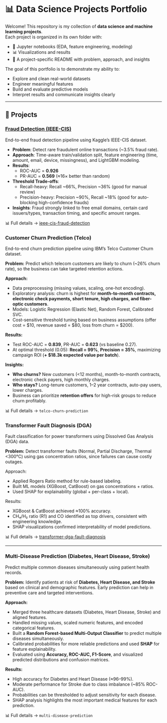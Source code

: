 # 📊 Data Science Projects Portfolio

Welcome! This repository is my collection of **data science and machine learning projects**.  
Each project is organized in its own folder with:  
- 📓 Jupyter notebooks (EDA, feature engineering, modeling)  
- 📊 Visualizations and results  
- 📝 A project-specific README with problem, approach, and insights  

The goal of this portfolio is to demonstrate my ability to:
- Explore and clean real-world datasets  
- Engineer meaningful features  
- Build and evaluate predictive models  
- Interpret results and communicate insights clearly  

---

## 📂 Projects

### [Fraud Detection (IEEE-CIS)](./ieee-cis-fraud-detection)
End-to-end fraud detection pipeline using Kaggle’s IEEE-CIS dataset.  

- **Problem**: Detect rare fraudulent online transactions (~3.5% fraud rate).  
- **Approach**: Time-aware train/validation split, feature engineering (time, amount, email, device, missingness), and LightGBM modeling.  
- **Results**:  
  - ROC-AUC = **0.926**  
  - PR-AUC = **0.569** (≈16× better than random)  
- **Threshold Trade-offs**:  
  - Recall-heavy: Recall ~66%, Precision ~36% (good for manual review)  
  - Precision-heavy: Precision ~90%, Recall ~18% (good for auto-blocking high-confidence frauds)  
- **Insights**: Fraud strongly linked to free email domains, certain card issuers/types, transaction timing, and specific amount ranges.  

📊 Full details → [ieee-cis-fraud-detection](./ieee-cis-fraud-detection)

### Customer Churn Prediction (Telco)
End-to-end churn prediction pipeline using IBM’s Telco Customer Churn dataset.  

**Problem:** Predict which telecom customers are likely to churn (~26% churn rate), so the business can take targeted retention actions.  

**Approach:**  
- Data preprocessing (missing values, scaling, one-hot encoding).  
- Exploratory analysis: churn is highest for **month-to-month contracts, electronic check payments, short tenure, high charges, and fiber-optic customers**.  
- Models: Logistic Regression (Elastic Net), Random Forest, Calibrated SVC.  
- Cost-sensitive threshold tuning based on business assumptions (offer cost = $10, revenue saved = $80, loss from churn = $200).  

**Results:**  
- Test ROC-AUC = **0.839**, PR-AUC = **0.623** (vs baseline 0.27).  
- At optimal threshold (0.05): **Recall = 99%**, **Precision = 35%**, maximizing campaign ROI (**+ $18.3k expected value per batch**).  

**Insights:**  
- **Who churns?** New customers (<12 months), month-to-month contracts, electronic check payers, high monthly charges.  
- **Who stays?** Long-tenure customers, 1–2 year contracts, auto-pay users, lower charges.  
- Business can prioritize **retention offers** for high-risk groups to reduce churn profitably.  

📊 Full details → `telco-churn-prediction`

### Transformer Fault Diagnosis (DGA)  
Fault classification for power transformers using Dissolved Gas Analysis (DGA) data.

**Problem:** Detect transformer faults (Normal, Partial Discharge, Thermal <300°C) using gas concentration ratios, since failures can cause costly outages.

Approach:
- Applied Rogers Ratio method for rule-based labeling.
- Built ML models (XGBoost, CatBoost) on gas concentrations + ratios.
- Used SHAP for explainability (global + per-class + local).

Results:
- XGBoost & CatBoost achieved ≈100% accuracy.
- CH₄/H₂ ratio (R1) and CO identified as top drivers, consistent with engineering knowledge.
- SHAP visualizations confirmed interpretability of model predictions.

📊 Full details → [transformer-dga-fault-diagnosis](transformer-dga-fault-diagnosis)


---

### Multi-Disease Prediction (Diabetes, Heart Disease, Stroke)  
Predict multiple common diseases simultaneously using patient health records.  

**Problem:** Identify patients at risk of **Diabetes, Heart Disease, and Stroke** based on clinical and demographic features. Early prediction can help in preventive care and targeted interventions.  

**Approach:**  
- Merged three healthcare datasets (Diabetes, Heart Disease, Stroke) and aligned features.  
- Handled missing values, scaled numeric features, and encoded categorical features.  
- Built a **Random Forest-based Multi-Output Classifier** to predict multiple diseases simultaneously.  
- Calibrated probabilities for more reliable predictions and used **SHAP** for feature explainability.  
- Evaluated using **Accuracy, ROC-AUC, F1-Score**, and visualized predicted distributions and confusion matrices.  

**Results:**  
- High accuracy for Diabetes and Heart Disease (≈96–99%).  
- Moderate performance for Stroke due to class imbalance (~85% ROC-AUC).  
- Probabilities can be thresholded to adjust sensitivity for each disease.  
- SHAP analysis highlights the most important medical features for each prediction.  

📊 Full details → `multi-disease-prediction`

